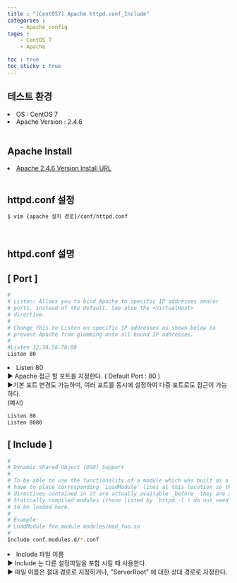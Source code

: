 ```yaml
---
title : "[CentOS7] Apache httpd.conf_Include"
categories :
    - Apache_config
tages :
    - CentOS 7
    - Apache

toc : true
toc_sticky : true
---
```


## 테스트 환경
<li>OS : CentOS 7</li>
<li>Apache Version : 2.4.6</li>
<br>

## Apache Install
<li> <a href="https://hyundo0630.github.io/install/CentOS-7-Apache-Install/"> Apache 2.4.6 Version Install URL </a></li>
<br>

## httpd.conf 설정
```bash
$ vim {apache 설치 경로}/conf/httpd.conf
```
<br>

## httpd.conf 설명

## [ Port ]

```bash
#
# Listen: Allows you to bind Apache to specific IP addresses and/or
# ports, instead of the default. See also the <VirtualHost>
# directive.
#
# Change this to Listen on specific IP addresses as shown below to 
# prevent Apache from glomming onto all bound IP addresses.
#
#Listen 12.34.56.78:80
Listen 80
```
<li> Listen 80</li>
▶ Apache 접근 할 포트를 지정한다. ( Default Port : 80 )<br>
▶기본 포트 변경도 가능하며, 여러 포트를 동시에 설정하여 다중 포트로도 접근이 가능하다.<br>
(예시)

```bash
Listen 80
Listen 8080
```

## [ Include ]
```bash
#
# Dynamic Shared Object (DSO) Support
#
# To be able to use the functionality of a module which was built as a DSO you
# have to place corresponding `LoadModule' lines at this location so the
# directives contained in it are actually available _before_ they are used.
# Statically compiled modules (those listed by `httpd -l') do not need
# to be loaded here.
#
# Example:
# LoadModule foo_module modules/mod_foo.so
#
Include conf.modules.d/*.conf
```

<li>Include 파일 이름</li>
▶ Include 는 다른 설정파일을 포함 시킬 때 사용한다.<br>
▶ 파일 이름은 절대 경로로 지정하거나, "ServerRoot" 에 대한 상대 경로로 지정한다.<br>